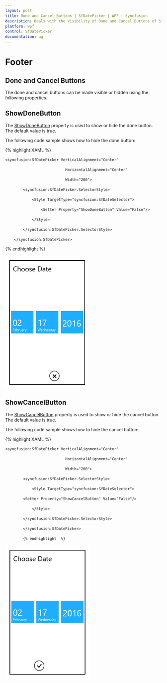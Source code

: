 ```yaml
---
layout: post
title: Done and Cancel Buttons | SfDatePicker | WPF | Syncfusion
description: Deals with the Visibility of Done and Cancel Buttons of SfDatePicker contol for WPF
platform: wpf
control: SfDatePicker
documentation: ug
---
```


# Footer

## Done and Cancel Buttons

The done and cancel buttons can be made visible or hidden using the following properties.

## ShowDoneButton

The [ShowDoneButton](https://help.syncfusion.com/cr/wpf/Syncfusion.SfInput.Wpf~Syncfusion.Windows.Controls.Input.SfDateSelector~ShowDoneButton.html) property is used to show or hide the done button. The default value is true.

The following code sample shows how to hide the done button:

{% highlight XAML %}

	<syncfusion:SfDatePicker VerticalAlignment="Center"

                               HorizontalAlignment="Center"

                               Width="200">

            <syncfusion:SfDatePicker.SelectorStyle>

                <Style TargetType="syncfusion:SfDateSelector">

                    <Setter Property="ShowDoneButton" Value="False"/>

                </Style>

            </syncfusion:SfDatePicker.SelectorStyle>  

        </syncfusion:SfDatePicker>
		
{% endhighlight %}

![Show done button](Features_images/Features_img11.png)




## ShowCancelButton

The [ShowCancelButton](https://help.syncfusion.com/cr/wpf/Syncfusion.SfInput.Wpf~Syncfusion.Windows.Controls.Input.SfDateSelector~ShowCancelButton.html) property is used to show or hide the cancel button. The default value is true.

The following code sample shows how to hide the cancel button:

{% highlight XAML %}



	<syncfusion:SfDatePicker VerticalAlignment="Center"

                               HorizontalAlignment="Center"

                               Width="200">

            <syncfusion:SfDatePicker.SelectorStyle>

                <Style TargetType="syncfusion:SfDateSelector">

			<Setter Property="ShowCancelButton" Value="False"/>

                </Style>

            </syncfusion:SfDatePicker.SelectorStyle>        
			
			</syncfusion:SfDatePicker>

			{% endhighlight  %}
			
![Show cancel button](Features_images/Features_img12.png)